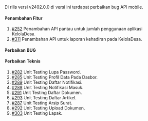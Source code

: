 Di rilis versi v2402.0.0 di versi ini terdapat perbaikan bug API mobile.

#### Penambahan Fitur
1. [#252](https://github.com/OpenSID/pantau/issues/252) Penambahan API pantau untuk jumlah penggunaan aplikasi KelolaDesa.
2. [#311](https://github.com/OpenSID/opensid-api/issues/311) Penambahan API untuk laporan kehadiran pada KelolaDesa.

#### Perbaikan BUG
 
#### Perbaikan Teknis

1. [#282](https://github.com/OpenSID/opensid-api/issues/282) Unit Testing Lupa Password.
2. [#285](https://github.com/OpenSID/opensid-api/issues/285) Unit Testing Profil Data Pada Dasbor.
3. [#289](https://github.com/OpenSID/opensid-api/issues/289) Unit Testing Daftar Notifikasi.
4. [#288](https://github.com/OpenSID/opensid-api/issues/288) Unit Testing Notifikasi Masuk.
5. [#291](https://github.com/OpenSID/opensid-api/issues/291) Unit Testing Daftar Dokumen.
6. [#293](https://github.com/OpenSID/opensid-api/issues/293) Unit Testing Daftar Artikel.
7. [#287](https://github.com/OpenSID/opensid-api/issues/287) Unit Testing Arsip Surat.
8. [#292](https://github.com/OpenSID/opensid-api/issues/292) Unit Testing Upload Dokumen.
9. [#303](https://github.com/OpenSID/opensid-api/issues/303) Unit Testing Lapak.